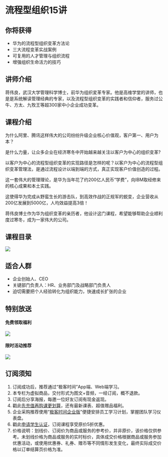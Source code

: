 # 流程型组织15讲

## 你将获得

*   华为的流程型组织变革方法论
*   三大流程变革实战案例
*   可复用的人才管理与组织流程
*   增强组织生命活力的技巧

  

## 讲师介绍

蒋伟良，武汉大学管理科学博士，前华为组织変革专家。他是高维学堂的讲师，也是是系统解读管理经典的专家，以及流程型组织变革的实践者和信仰者，服务过公牛、方太、九牧王等超300家中小企业成功变革。

  

## 课程介绍

为什么阿里、腾讯这样伟大的公司纷纷升级企业核心价值观，客户第一、用户为本？

是什么力量，让众多企业在经济寒冬中开始越来越关注以客户为中心的组织变革?

以客户为中心的流程型组织变革的实现路径是怎样的呢？以客户为中心的流程型组织变革管理法，是通过流程设计以端到端的方式，真正实现客户价值创造的过程。

这一套伟大的管理理论，是华为当年花了约200亿人民币“学费”，向IBM取经修来的核心成果和本土实践。

这使得华为完成从野蛮生长的游击队，到高效作战的正规军的蜕变，企业营收从200亿发展到5000亿，人均效益提高3倍！

蒋伟良博士作为华为组织变革的亲历者，他设计这门课程，希望能够帮助企业顺利度过寒冬，成为一家伟大的公司。

  

## 课程目录

![](https://static001.geekbang.org/resource/image/07/bb/073290da1c88f8d49262c2d06ccbb1bb.jpg)

  

## 适合人群

*   企业创始人、CEO
*   关键部门负责人：HR、业务部门及战略部门负责人
*   迫切需要把个人经验转化为组织能力，快速成长扩张的企业

  

## 特别放送

#### 免费领取福利

[![](https://static001.geekbang.org/resource/image/69/dc/69c52d08278a2164dc5b061ba342a5dc.jpg?wh=960x301)](https://time.geekbang.org/article/427012)

  

#### 限时活动推荐

[![](https://static001.geekbang.org/resource/image/67/a0/6720f5d50b4b38abbf867facdef728a0.png?wh=1035x360)](https://shop18793264.m.youzan.com/wscgoods/detail/2fmoej9krasag5p?dc_ps=2913145716543073286.200001)

  

## 订阅须知

1.  订阅成功后，推荐通过“极客时间”App端、Web端学习。
2.  本专栏为虚拟商品，交付形式为图文+音频，一经订阅，概不退款。
3.  订阅后分享海报，每邀一位好友订阅有现金返现。
4.  戳此[先充值再购课更划算](https://shop18793264.m.youzan.com/wscgoods/detail/2fmoej9krasag5p?scan=1&activity=none&from=kdt&qr=directgoods_1541158976&shopAutoEnter=1)，还有最新课表、超值赠品福利。
5.  企业采购推荐使用“[极客时间企业版](https://b.geekbang.org/?utm_source=geektime&utm_medium=columnintro&utm_campaign=newregister&gk_source=2021020901_gkcolumnintro_newregister)”便捷安排员工学习计划，掌握团队学习仪表盘。
6.  戳此[申请学生认证](https://promo.geekbang.org/activity/student-certificate?utm_source=geektime&utm_medium=caidanlan1)，订阅课程享受原价5折优惠。
7.  价格说明：划线价、订阅价为商品或服务的参考价，并非原价，该价格仅供参考。未划线价格为商品或服务的实时标价，具体成交价格根据商品或服务参加优惠活动，或使用优惠券、礼券、赠币等不同情形发生变化，最终实际成交价格以订单结算页价格为准。
